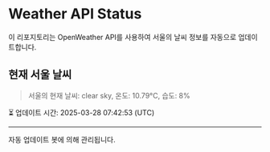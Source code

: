 
# Weather API Status

이 리포지토리는 OpenWeather API를 사용하여 서울의 날씨 정보를 자동으로 업데이트합니다.

## 현재 서울 날씨
> 서울의 현재 날씨: clear sky, 온도: 10.79°C, 습도: 8%

⏳ 업데이트 시간: 2025-03-28 07:42:53 (UTC)

---
자동 업데이트 봇에 의해 관리됩니다.
